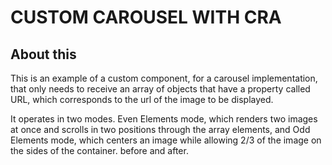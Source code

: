 # CUSTOM CAROUSEL WITH CRA

## About this
This is an example of a custom component, for a carousel implementation, that only needs to receive
an array of objects that have a property called URL, which corresponds to the url of the image to be displayed.

It operates in two modes. Even Elements mode, which renders two images at once and scrolls in two positions through the array elements, and Odd Elements mode, which centers an image while allowing 2/3 of the image on the sides of the container. before and after.